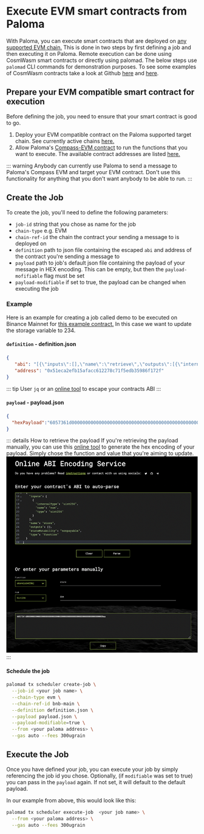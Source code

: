 # Execute EVM smart contracts from Paloma
With Paloma, you can execute smart contracts that are deployed on [any supported EVM chain.](../../resources/networks) This is done in two steps by first defining a job and then executing it on Paloma. Remote execution can be done using CosmWasm smart contracts or directly using palomad. The below steps use `palomad` CLI commands for demonstration purposes. To see some examples of CosmWasm contracts take a look at Github [here](https://github.com/palomachain/cross-chain-amm-cosmwasm/blob/main/src/contract.rs) and [here](https://github.com/palomachain/paloma-rs/tree/main/egg).

## Prepare your EVM compatible smart contract for execution 
Before defining the job, you need to ensure that your smart contract is good to go. 

1. Deploy your EVM compatible contract on the Paloma supported target chain. See currently active chains [here.](../../resources/networks.md)
2. Allow Paloma's [Compass-EVM contract](../applications/compass-evm/overview.md) to run the functions that you want to execute. The available contract addresses are listed [here.](../../resources/networks.md)

::: warning
Anybody can currently use Paloma to send a message to Paloma's Compass EVM and target your EVM contract. Don't use this functionality for anything that you don't want anybody to be able to run.
:::

## Create the Job

To create the job, you'll need to define the following parameters: 
- `job-id` string that you chose as name for the job
- `chain-type` e.g. EVM
- `chain-ref-id` the chain the contract your sending a message to is deployed on
- `definition` path to json file containing the escaped `abi` and address of the contract you're sending a message to
- `payload` path to job's default json file containing the payload of your message in HEX encoding. This can be empty, but then the `payload-mofifiable` flag must be set
- `payload-modifiable` if set to true, the payload can be changed when executing the job

### Example
Here is an example for creating a job called demo to be executed on Binance Mainnet for [this example contract.](https://bscscan.com/address/0x1f576f2021b6ebdf229750f54fdfd31206141e65) In this case we want to update the storage variable to 234.

#### `definition` - definition.json
```json
{
   "abi": "[{\"inputs\":[],\"name\":\"retrieve\",\"outputs\":[{\"internalType\":\"uint256\",\"name\":\"\",\"type\":\"uint256\"}],\"stateMutability\":\"view\",\"type\":\"function\"},{\"inputs\":[{\"internalType\":\"uint256\",\"name\":\"num\",\"type\":\"uint256\"}],\"name\":\"store\",\"outputs\":[],\"stateMutability\":\"nonpayable\",\"type\":\"function\"}]",
   "address": "0x51eca2efb15afacc612278c71f5edb35986f172f"
}
```
::: tip
User `jq` or an [online tool](https://www.freeformatter.com/json-escape.html) to escape your contracts ABI
:::

#### `payload` - payload.json
```json
{
  "hexPayload":"6057361d00000000000000000000000000000000000000000000000000000000000000ea"
}
```
::: details How to retrieve the payload
If you're retrieving the payload manually, you can use this [online tool](https://abi.hashex.org/) to generate the hex encoding of your payload. Simply chose the function and value that you're aiming to update. 
<img src="../../images/hex_payload.png">
:::

#### Schedule the job
```bash
palomad tx scheduler create-job \
  --job-id <your job name> \
  --chain-type evm \
  --chain-ref-id bnb-main \
  --definition definition.json \
  --payload payload.json \
  --payload-modifiable=true \
  --from <your paloma address> \
  --gas auto --fees 300ugrain
```


## Execute the Job
Once you have defined your job, you can execute your job by simply referencing the job id you chose. Optionally, (if `modifiable` was set to true) you can pass in the `payload` again. If not set, it will default to the default payload.

In our example from above, this would look like this:

```sh 
palomad tx scheduler execute-job  <your job name> \
  --from <your paloma address> \
  --gas auto --fees 300ugrain
```

